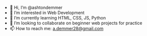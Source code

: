 - 👋 Hi, I’m @ashtondemmer
- 👀 I’m interested in Web Development
- 🌱 I’m currently learning HTML, CSS, JS, Python
- 💞️ I’m looking to collaborate on beginner web projects for practice
- 📫 How to reach me: a.demmer28@gmail.com

<!---
ashtondemmer/ashtondemmer is a ✨ special ✨ repository because its `README.md` (this file) appears on your GitHub profile.
You can click the Preview link to take a look at your changes.
--->
